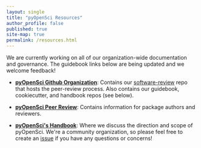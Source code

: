 ```yaml
---
layout: single
title: "pyOpenSci Resources"
author_profile: false
published: true
site-map: true
permalink: /resources.html
---
```


We are currently working on all of our organization-wide documentation and
governance. The guidebook links below are being updated and we welcome feedback!

* [**pyOpenSci Github Organization**](https://github.com/pyOpenSci): Contains our [software-review](https://github.com/pyOpenSci/software-review) repo that hosts the peer-review process. Also contains our guidebook, cookiecutter, and handbook repos (see below).

* [**pyOpenSci Peer Review**](https://www.pyopensci.org/software-peer-review/): Contains information for package authors and reviewers.

* [**pyOpenSci's Handbook**](https://www.pyopensci.org/handbook/): Where we discuss the direction and scope of pyOpenSci. We're a community organization, so please feel free to create an [issue](https://github.com/pyOpenSci/handbook/issues) if you have any questions or concerns!
